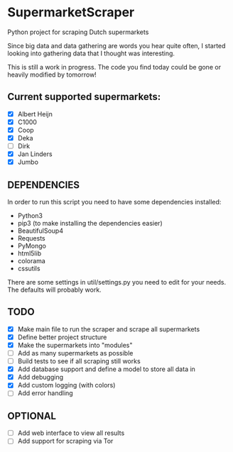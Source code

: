 SupermarketScraper
==================

Python project for scraping Dutch supermarkets

Since big data and data gathering are words you hear quite often, I started looking into gathering data that I thought was interesting.

This is still a work in progress. The code you find today could be gone or heavily modified by tomorrow!

## Current supported supermarkets:
- [x] Albert Heijn
- [x] C1000
- [x] Coop
- [x] Deka
- [ ] Dirk
- [x] Jan Linders
- [x] Jumbo

## DEPENDENCIES
In order to run this script you need to have some dependencies installed:
* Python3
* pip3 (to make installing the dependencies easier)
* BeautifulSoup4
* Requests
* PyMongo
* html5lib
* colorama
* cssutils

There are some settings in util/settings.py you need to edit for your needs. The defaults will probably work.

## TODO
- [x] Make main file to run the scraper and scrape all supermarkets
- [x] Define better project structure
- [x] Make the supermarkets into "modules"
- [ ] Add as many supermarkets as possible
- [ ] Build tests to see if all scraping still works
- [x] Add database support and define a model to store all data in
- [x] Add debugging
- [x] Add custom logging (with colors)
- [ ] Add error handling

## OPTIONAL
- [ ] Add web interface to view all results
- [ ] Add support for scraping via Tor